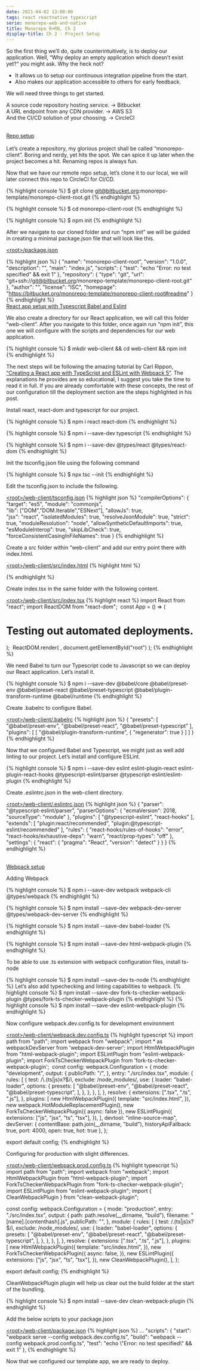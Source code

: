 ```yaml
---
date: 2021-04-02 13:00:00
tags: react reactnative typescript
serie: monorepo-web-and-native
title: Monorepo R+RN, Ch 2
display-title: Ch 2 - Project Setup
---
```


<p>So the first thing we’ll do, quite counterintuitively, is to deploy our application. Well, “Why deploy an empty application which doesn’t exist yet?“ you might ask. Why the heck not?</p>
<!--more-->
<ul>
    <li>It allows us to setup our continuous integration pipeline from the start.</li>
    <li>Also makes our application accessible to others for early feedback.</li>
</ul>

<p>We will need three things to get started.</p>
A source code repository hosting service. → Bitbucket
<br/>A URL endpoint from any CDN provider. → AWS S3
<br/>And the CI/CD solution of your choosing. → CircleCI
<br/>
<br/>

<u class="faded-highlight">Repo setup</u><br/><br/>
Let’s create a repository, my glorious project shall be called “monorepo-client”. Boring and nerdy, yet hits the spot. We can spice it up later when the project becomes a hit. Renaming repos is always fun.

Now that we have our remote repo setup, let’s clone it to our local, we will later connect this repo to CircleCI for CI/CD.

{% highlight console %}
$ git clone git@bitbucket.org:monorepo-template/monorepo-client-root.git
{% endhighlight %}

{% highlight console %}
$ cd monorepo-client-root
{% endhighlight %}

{% highlight console %}
$ npm init
{% endhighlight %}

<p>After we navigate to our cloned folder and run “npm init” we will be guided in creating a minimal package.json file that will look like this.</p>
<u class="faded-highlight no-underline">&lt;root>/package.json</u>

{% highlight json %}
{
    "name": "monorepo-client-root",
    "version": "1.0.0",
    "description": "",
    "main": "index.js",
    "scripts": {
    "test": "echo \"Error: no test specified\" && exit 1"
    },
    "repository": {
    "type": "git",
    "url": "git+ssh://git@bitbucket.org/monorepo-template/monorepo-client-root.git"
    },
    "author": "",
    "license": "ISC",
    "homepage": "https://bitbucket.org/monorepo-template/monorepo-client-root#readme"
}
{% endhighlight %}
<br/>
<u class="faded-highlight">React app setup with Typescript Babel and Eslint</u><br/>
<p>We also create a directory for our React application, we will call this folder “web-client”. After you navigate to this folder, once again run “npm init”, this one we will configure with the scripts and dependencies for our web application.</p>

{% highlight console %}
$ mkdir web-client && cd web-client && npm init
{% endhighlight %}

<p>The next steps will be following the amazing tutorial by Carl Rippon, <a href="https://www.carlrippon.com/creating-react-app-with-typescript-eslint-with-webpack5/" target="_blank">“Creating a React app with TypeScript and ESLint with Webpack 5”</a>. The explanations he provides are so educational, I suggest you take the time to read it in full. If you are already comfortable with these concepts, the rest of our configuration till the deployment section are the steps highlighted in his post.</p>

<p>Install react, react-dom and typescript for our project.</p>

{% highlight console %}
$ npm i react react-dom
{% endhighlight %}

{% highlight console %}
$ npm i --save-dev typescript
{% endhighlight %}

{% highlight console %}
$ npm i --save-dev @types/react @types/react-dom
{% endhighlight %}

<p>Init the tsconfig.json file using the following command</p>

{% highlight console %}
$ npx tsc --init
{% endhighlight %}

<p>Edit the tsconfig.json to include the following.</p>

<u class="faded-highlight no-underline">&lt;root>/web-client/tsconfig.json</u>
{% highlight json %}
"compilerOptions": {
   "target": "es5",
   "module": "commonjs",                
   "lib": ["DOM","DOM.Iterable","ESNext"],
   "allowJs": true,          
   "jsx": "react",
   "isolatedModules": true,
   "resolveJsonModule": true,
   "strict": true,
   "moduleResolution": "node",
    "allowSyntheticDefaultImports": true,    
   "esModuleInterop": true,
    "skipLibCheck": true,                          
   "forceConsistentCasingInFileNames": true
}
{% endhighlight %}

<p>Create a src folder within “web-client” and add our entry point there with index.html.</p>

<u class="faded-highlight no-underline">&lt;root>/web-client/src/index.html</u>
{% highlight html %}
<!DOCTYPE html>
<html>
    <head>
    <meta charset="utf-8" />
    <title>Template React App</title>
    </head>
<body>
    <div id="root"></div>
</body>
</html>
{% endhighlight %}

<p>Create index.tsx in the same folder with the following content.</p>

<u class="faded-highlight no-underline">&lt;root>/web-client/src/index.tsx</u>
{% highlight react %}
import React from "react";
import ReactDOM from "react-dom";
‍
const App = () => (
 <h1>Testing out automated deployments.</h1>
);
‍
ReactDOM.render(
 <React.StrictMode>
   <App />
 </React.StrictMode>,
 document.getElementById("root")
);
{% endhighlight %}

<p>We need Babel to turn our Typescript code to Javascript so we can deploy our React application. Let’s install it.</p>

{% highlight console %}
$ npm i --save-dev @babel/core @babel/preset-env @babel/preset-react @babel/preset-typescript @babel/plugin-transform-runtime @babel/runtime
{% endhighlight %}

<p>Create .babelrc to configure Babel.</p>

<u class="faded-highlight no-underline">&lt;root>/web-client/.babelrc</u>
{% highlight json %}
{
   "presets": [
     "@babel/preset-env",
     "@babel/preset-react",
     "@babel/preset-typescript"
   ],
   "plugins": [
     [
       "@babel/plugin-transform-runtime",
       {
         "regenerator": true
       }
     ]
   ]
 }
{% endhighlight %}

<p>Now that we configured Babel and Typescript, we might just as well add linting to our project. Let’s install and configure ESLint.</p>

{% highlight console %}
$ npm i --save-dev eslint eslint-plugin-react eslint-plugin-react-hooks @typescript-eslint/parser @typescript-eslint/eslint-plugin
{% endhighlight %}

<p>Create .eslintrc.json in the web-client directory.</p>

<u class="faded-highlight no-underline">&lt;root>/web-client/.eslintrc.json</u>
{% highlight json %}
{
   "parser": "@typescript-eslint/parser",
   "parserOptions": {
     "ecmaVersion": 2018,
     "sourceType": "module"
   },
   "plugins": [
     "@typescript-eslint",
     "react-hooks"
   ],
   "extends": [
     "plugin:react/recommended",
     "plugin:@typescript-eslint/recommended"
   ],
   "rules": {
     "react-hooks/rules-of-hooks": "error",
     "react-hooks/exhaustive-deps": "warn",
     "react/prop-types": "off"
   },
   "settings": {
     "react": {
       "pragma": "React",
       "version": "detect"
     }
   }
 }
{% endhighlight %}

<br/>
<u class="faded-highlight">Webpack setup</u><br/>
<p>Adding Webpack</p>

{% highlight console %}
$ npm i --save-dev webpack webpack-cli @types/webpack
{% endhighlight %}

{% highlight console %}
$ npm install --save-dev webpack-dev-server @types/webpack-dev-server
{% endhighlight %}

{% highlight console %}
$ npm install --save-dev babel-loader
{% endhighlight %}

{% highlight console %}
$ npm install --save-dev html-webpack-plugin
{% endhighlight %}


<p>To be able to use .ts extension with webpack configuration files, install ts-node</p>

{% highlight console %}
$ npm install --save-dev ts-node
{% endhighlight %}
Let’s also add typechecking and linting capabilities to webpack.
{% highlight console %}
$ npm install --save-dev fork-ts-checker-webpack-plugin @types/fork-ts-checker-webpack-plugin
{% endhighlight %}
{% highlight console %}
$ npm install --save-dev eslint-webpack-plugin
{% endhighlight %}

<p>Now configure webpack.dev.config.ts for development environment</p>
<u class="faded-highlight no-underline">&lt;root>/web-client/webpack.dev.config.ts</u>
{% highlight typescript %}
import path from "path";
import webpack from "webpack";
import * as webpackDevServer from 'webpack-dev-server';
import HtmlWebpackPlugin from "html-webpack-plugin";
import ESLintPlugin from "eslint-webpack-plugin";
import ForkTsCheckerWebpackPlugin from 'fork-ts-checker-webpack-plugin';
‍
const config: webpack.Configuration = {
 mode: "development",
 output: {
   publicPath: "/",
 },
 entry: "./src/index.tsx",
 module: {
   rules: [
     {
       test: /\.(ts|js)x?$/i,
       exclude: /node_modules/,
       use: {
         loader: "babel-loader",
         options: {
           presets: [
             "@babel/preset-env",
             "@babel/preset-react",
             "@babel/preset-typescript",
           ],
         },
       },
     },
   ],
 },
 resolve: {
   extensions: [".tsx", ".ts", ".js"],
 },
 plugins: [
   new HtmlWebpackPlugin({
     template: "src/index.html",
   }),
   new webpack.HotModuleReplacementPlugin(),
   new ForkTsCheckerWebpackPlugin({
     async: false
   }),
   new ESLintPlugin({
     extensions: ["js", "jsx", "ts", "tsx"],
   }),
 ],
 devtool: "inline-source-map",
 devServer: {
   contentBase: path.join(__dirname, "build"),
   historyApiFallback: true,
   port: 4000,
   open: true,
   hot: true
 },
};

export default config;
{% endhighlight %}

<p>Configuring for production with slight differences.</p>
<u class="faded-highlight no-underline">&lt;root>/web-client/webpack.prod.config.ts</u>
{% highlight typescript %}
import path from "path";
import webpack from "webpack";
import HtmlWebpackPlugin from "html-webpack-plugin";
import ForkTsCheckerWebpackPlugin from "fork-ts-checker-webpack-plugin";
import ESLintPlugin from "eslint-webpack-plugin";
import { CleanWebpackPlugin } from "clean-webpack-plugin";

const config: webpack.Configuration = {
 mode: "production",
 entry: "./src/index.tsx",
 output: {
   path: path.resolve(__dirname, "build"),
   filename: "[name].[contenthash].js",
   publicPath: "",
 },
 module: {
   rules: [
     {
       test: /\.(ts|js)x?$/i,
       exclude: /node_modules/,
       use: {
         loader: "babel-loader",
         options: {
           presets: [
             "@babel/preset-env",
             "@babel/preset-react",
             "@babel/preset-typescript",
           ],
         },
       },
     },
   ],
 },
 resolve: {
   extensions: [".tsx", ".ts", ".js"],
 },
 plugins: [
   new HtmlWebpackPlugin({
     template: "src/index.html",
   }),
   new ForkTsCheckerWebpackPlugin({
     async: false,
   }),
   new ESLintPlugin({
     extensions: ["js", "jsx", "ts", "tsx"],
   }),
   new CleanWebpackPlugin(),
 ],
};

export default config;
{% endhighlight %}

<p>CleanWebpackPlugin plugin will help us clear out the build folder at the start of the bundling.</p>
{% highlight console %}
    $ npm install --save-dev clean-webpack-plugin
{% endhighlight %}

<p>Add the below scripts to your package.json</p>
<u class="faded-highlight no-underline">&lt;root>/web-client/package.json</u>
{% highlight json %}
    ...
  "scripts": {
    "start": "webpack serve --config webpack.dev.config.ts",
    "build": "webpack --config webpack.prod.config.ts",
    "test": "echo \"Error: no test specified\" && exit 1"
  },
{% endhighlight %}

<p>Now that we configured our template app, we are ready to deploy.</p>